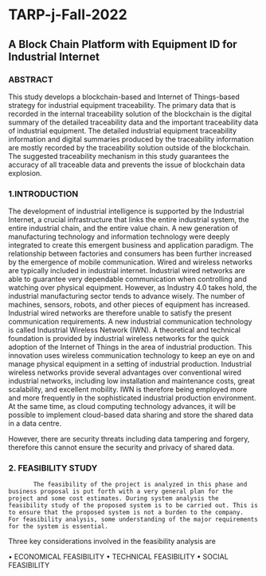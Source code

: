 # TARP-j-Fall-2022

## A Block Chain Platform with Equipment ID for Industrial Internet


### ABSTRACT


This study develops a blockchain-based and Internet of Things-based strategy for industrial equipment traceability. The primary data that is recorded in the internal traceability solution of the blockchain is the digital summary of the detailed traceability data and the important traceability data of industrial equipment. The detailed industrial equipment traceability information and digital summaries produced by the traceability information are mostly recorded by the traceability solution outside of the blockchain. The suggested traceability mechanism in this study guarantees the accuracy of all traceable data and prevents the issue of blockchain data explosion.

### 1.INTRODUCTION

The development of industrial intelligence is supported by the Industrial Internet, a crucial infrastructure that links the entire industrial system, the entire industrial chain, and the entire value chain. A new generation of manufacturing technology and information technology were deeply integrated to create this emergent business and application paradigm. The relationship between factories and consumers has been further increased by the emergence of mobile communication. Wired and wireless networks are typically included in industrial internet. Industrial wired networks are able to guarantee very dependable communication when controlling and watching over physical equipment. However, as Industry 4.0 takes hold, the industrial manufacturing sector tends to advance wisely. The number of machines, sensors, robots, and other pieces of equipment has increased. Industrial wired networks are therefore unable to satisfy the present communication requirements. A new industrial communication technology is called Industrial Wireless Network (IWN). A theoretical and technical foundation is provided by industrial wireless networks for the quick adoption of the Internet of Things in the area of industrial production. This innovation uses wireless communication technology to keep an eye on and manage physical equipment in a setting of industrial production. Industrial wireless networks provide several advantages over conventional wired industrial networks, including low installation and maintenance costs, great scalability, and excellent mobility. IWN is therefore being employed more and more frequently in the sophisticated industrial production environment. At the same time, as cloud computing technology advances, it will be possible to implement cloud-based data sharing and store the shared data in a data centre. 

However, there are security threats including data tampering and forgery, therefore this cannot ensure the security and privacy of shared data.

### 2. FEASIBILITY STUDY

           The feasibility of the project is analyzed in this phase and business proposal is put forth with a very general plan for the project and some cost estimates. During system analysis the feasibility study of the proposed system is to be carried out. This is to ensure that the proposed system is not a burden to the company.  For feasibility analysis, some understanding of the major requirements for the system is essential.

Three key considerations involved in the feasibility analysis are	

•	ECONOMICAL FEASIBILITY
•	TECHNICAL FEASIBILITY
•	SOCIAL FEASIBILITY
